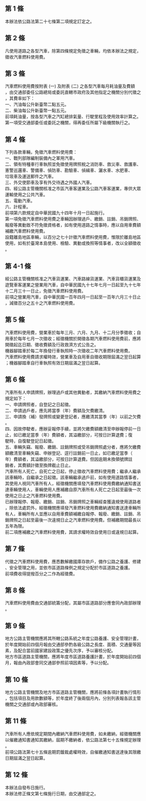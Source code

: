 第 1 條
-------
本辦法依公路法第二十七條第二項規定訂定之。

第 2 條
-------
凡使用道路之各型汽車，除第四條規定免徵之車輛，均依本辦法之規定，  
徵收汽車燃料使用費。

第 3 條
-------
汽車燃料使用費按附表 (一) 及附表 (二) 之各型汽車每月耗油量及費額  
，由交通部委任公路總局或委託直轄市政府及其他指定之機關分別代徵之  
，其費率如下：  
一、汽油每公升新臺幣二點五元。  
二、柴油每公升新臺幣一點五元。  
前項耗油量，按各型汽車之汽缸總排氣量、行駛里程及使用效率計算之。  
第一項受交通部委任或委託之機關，得再委任所屬下級機關執行之。

第 4 條
-------
下列各款車輛，免徵汽車燃料使用費：  
一、戰列部隊編制裝備內之軍用汽車。  
二、領有特種車行車執照並免徵使用牌照稅之消防車、救災車、救護車、  
    憲警巡邏車、警備車、偵防車、勘驗車、偵緝車、灑水車、水肥車、  
    垃圾車及運送郵件之汽車。  
三、外交使節車及享有外交待遇之外國人汽車。  
四、經公路主管機關核准之市區汽車客運業及公路汽車客運業，專供大眾  
    運輸使用之公共汽車。  
五、電動汽車。  
六、計程車。  
前項第六款規定自中華民國九十四年十月一日起施行。  
第一項免徵汽車燃料使用費之車輛因辦理過戶、繳銷、註銷、吊銷牌照、  
報廢等異動致不符免徵資格者，如有使用道路之情事時，應以自用車費額  
補繳汽車燃料使用費。  
設籍離島地區車輛，以百分之七十計徵汽車燃料使用費，惟限於離島地區  
使用，如有於臺灣本島使用、檢驗、異動或換照等情事者，改以全額徵收  
。

第 4-1 條
---------
經公路主管機關核准之汽車貨運業、汽車路線貨運業、汽車貨櫃貨運業及  
遊覽車客運業之營業用汽車，自中華民國九十七年七月一日起至九十七年  
十二月三十一日止，免徵汽車燃料使用費。  
前項之營業用汽車，自中華民國一百年四月一日起至一百年六月三十日止  
，減徵百分之五十之汽車燃料使用費。

第 5 條
-------
汽車燃料使用費，營業車於每年三月、六月、九月、十二月分季徵收；自  
用車於每年七月一次徵收；經徵機關於開徵各期汽車燃料使用費前，應將  
開徵起迄日期、徵收費額及行政救濟方式公告之。  
機器腳踏車於每二年換發行車執照時一次徵收二年汽車燃料使用費。  
汽車燃料使用費請求權時效，營業車及自用車自徵收期限屆滿之翌日起算  
；機器腳踏車自行車執照有效日期屆滿之翌日起算。

第 6 條
-------
汽車所有人申請牌照，辦理過戶或其他異動者，其繳納汽車燃料使用費之  
規定如下：  
一、申請牌照者，自登記之日起徵。  
二、申請過戶者，應先將當季（年）費額及欠費繳清。  
三、申請換（補）發牌照或變更登記者，應繳清其當季（年）以前之欠費  
    。  
四、因故停駛者，應辦妥報停手續，並將欠繳費額繳清至申辦報停前一日  
    止，如已繳足當季（年）費額者，其溢繳部分，可按日計算退費；復  
    駛時，自復駛登記日起徵。  
五、車輛失竊、報廢、繳銷、註銷牌照或受吊銷牌照處分者，應將欠繳費  
    額繳清至車輛失竊、申辦登記、逕行註銷前一日止，如已繳足當季（  
    年）費額者，其溢繳部分，可按日計算退費。但因逾期未換領號牌註  
    銷者，其費額計徵至換牌截止日止。  
汽車所有人死亡，自死亡之日起，停止徵收汽車燃料使用費；繼承人繼承  
該車輛時，自繼承之日起徵。該車輛繼承過戶前，如有使用道路情事者，  
其使用人視同汽車所有人，經徵機關應填發汽車燃料使用費繳納通知書送  
達車輛使用人，車輛使用人應補繳自原汽車所有人死亡之日起至最後一次  
使用之日止之汽車燃料使用費。  
已辦理報停、報廢、繳銷、註銷、吊銷牌照之車輛經查獲違規使用道路者  
，除依法處罰外，經徵機關應填發汽車燃料使用費繳納通知書送達車輛所  
有人，車輛所有人並應以自用車費額補繳自報停、報廢、繳銷、註銷、吊  
銷牌照之日起至最後一次違規日止之汽車燃料使用費。但補繳期間最長以  
五年為限。  
前二項應補繳之汽車燃料使用費，其請求權時效自使用日或違規日起算。

第 7 條
-------
代徵之汽車燃料使用費，應悉數解繳國庫存款戶，備作公路之養護、修建  
、安全管理之用，並依市區道路條例之規定分配於市區道路之養護。  
前項費收得提撥百分之二作為經徵費。

第 8 條
-------
汽車燃料使用費由交通部統籌分配，其屬市區道路部分應會同內政部辦理  
。

第 9 條
-------
地方公路主管機關應將其所轄公路系統之年度公路養護、安全管理計畫，  
於年度開始前四個月報由交通部參酌各級公路之長度、面積、交通量等因  
素，及配合當前國家建設政策之優先次序，予以審核分配。  
地方市區道路主管機關，應將年度市區道路養護計畫，於年度開始前四個  
月，報由內政部會同交通部參照前項因素等，予以分配。

第 10 條
--------
地方公路主管機關及地方市區道路主管機關，應將前條各項計畫執行情形  
，包括項目及用款數額等，於年度終了後兩個月內，分別列表報各該主管  
機關之交通部或內政部審核。

第 11 條
--------
汽車所有人應依規定期間內繳納汽車燃料使用費，如未繳納，經徵機關應  
以催繳通知書通知其繳納，屆期不繳納者，依公路法第七十五條規定辦理  
。  
前項公路法第七十五條逾期罰鍰裁處權時效，自催繳通知書送達後其限繳  
日期屆滿之翌日起算。

第 12 條
--------
本辦法自發布日施行。  
本辦法修正條文第七條施行日期，由交通部定之。

